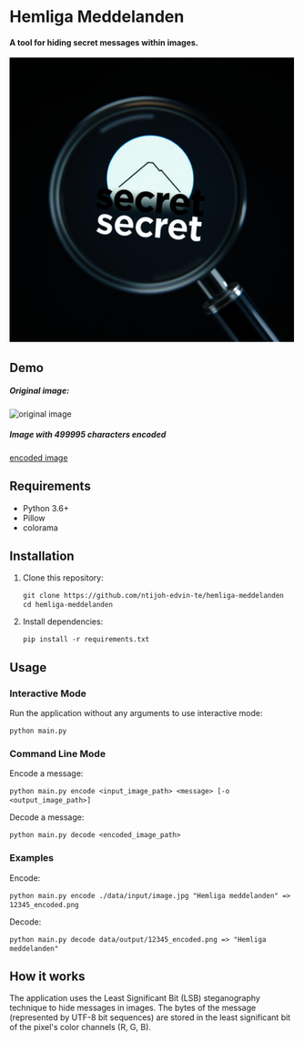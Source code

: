 # Hemliga Meddelanden

#### A tool for hiding secret messages within images.

<img src="https://github.com/ntijoh-edvin-te/hemliga-meddelanden/blob/main/data/input/example_image.jpg?raw=true" style="height: 500px;" />

## Demo

##### Original image:
![original image](https://i.ytimg.com/vi/vobczJG3lhA/hq720.jpg?sqp=-oaymwEhCK4FEIIDSFryq4qpAxMIARUAAAAAGAElAADIQj0AgKJD&rs=AOn4CLCp1NLagoXqqlvcNKs1EERqIl2plw)

##### Image with 499995 characters encoded
[encoded image](https://i.postimg.cc/YCxTV4ZP/19508-encoded.png)

## Requirements

- Python 3.6+
- Pillow
- colorama

## Installation

1. Clone this repository:

   ```
   git clone https://github.com/ntijoh-edvin-te/hemliga-meddelanden
   cd hemliga-meddelanden
   ```

2. Install dependencies:
   ```
   pip install -r requirements.txt
   ```

## Usage

### Interactive Mode

Run the application without any arguments to use interactive mode:

```
python main.py
```

### Command Line Mode

Encode a message:

```
python main.py encode <input_image_path> <message> [-o <output_image_path>]
```

Decode a message:

```
python main.py decode <encoded_image_path>
```

### Examples

Encode:

```
python main.py encode ./data/input/image.jpg "Hemliga meddelanden" => 12345_encoded.png
```

Decode:

```
python main.py decode data/output/12345_encoded.png => "Hemliga meddelanden"
```

## How it works

The application uses the Least Significant Bit (LSB) steganography technique to hide messages in images. The bytes of the message (represented by UTF-8 bit sequences) are stored in the least significant bit of the pixel's color channels (R, G, B).
